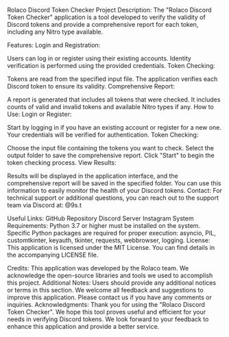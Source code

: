 Rolaco Discord Token Checker
Project Description:
The "Rolaco Discord Token Checker" application is a tool developed to verify the validity of Discord tokens and provide a comprehensive report for each token, including any Nitro type available.

Features:
Login and Registration:

Users can log in or register using their existing accounts.
Identity verification is performed using the provided credentials.
Token Checking:

Tokens are read from the specified input file.
The application verifies each Discord token to ensure its validity.
Comprehensive Report:

A report is generated that includes all tokens that were checked.
It includes counts of valid and invalid tokens and available Nitro types if any.
How to Use:
Login or Register:

Start by logging in if you have an existing account or register for a new one.
Your credentials will be verified for authentication.
Token Checking:

Choose the input file containing the tokens you want to check.
Select the output folder to save the comprehensive report.
Click "Start" to begin the token checking process.
View Results:

Results will be displayed in the application interface, and the comprehensive report will be saved in the specified folder.
You can use this information to easily monitor the health of your Discord tokens.
Contact:
For technical support or additional questions, you can reach out to the support team via Discord at: @9s.t

Useful Links:
GitHub Repository
Discord Server
Instagram
System Requirements:
Python 3.7 or higher must be installed on the system.
Specific Python packages are required for proper execution: asyncio, PIL, customtkinter, keyauth, tkinter, requests, webbrowser, logging.
License:
This application is licensed under the MIT License. You can find details in the accompanying LICENSE file.

Credits:
This application was developed by the Rolaco team.
We acknowledge the open-source libraries and tools we used to accomplish this project.
Additional Notes:
Users should provide any additional notices or terms in this section.
We welcome all feedback and suggestions to improve this application. Please contact us if you have any comments or inquiries.
Acknowledgments:
Thank you for using the "Rolaco Discord Token Checker". We hope this tool proves useful and efficient for your needs in verifying Discord tokens. We look forward to your feedback to enhance this application and provide a better service.

